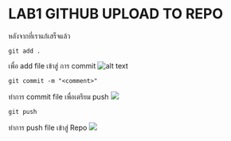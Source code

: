 # LAB1 GITHUB UPLOAD TO REPO
หลังจากที่เราแก้เสร็จแล้ว

```git 
git add .
```

เพื่อ add file เข้าสู่ การ commit
![alt text](https://cdn.discordapp.com/attachments/874271108885524562/1131797105300750436/image.png)
```git
git commit -m "<comment>"
```

ทำการ commit file เพื่อเตรียม push
![](https://cdn.discordapp.com/attachments/874271108885524562/1131799354777288714/image.png)

```git
git push
```

ทำการ push file เข้าสู่ Repo
![](https://cdn.discordapp.com/attachments/1122167657391734875/1131799705865703424/image.png)
